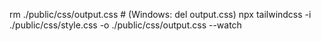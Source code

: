 rm ./public/css/output.css # (Windows: del output.css)
npx tailwindcss -i ./public/css/style.css -o ./public/css/output.css --watch
